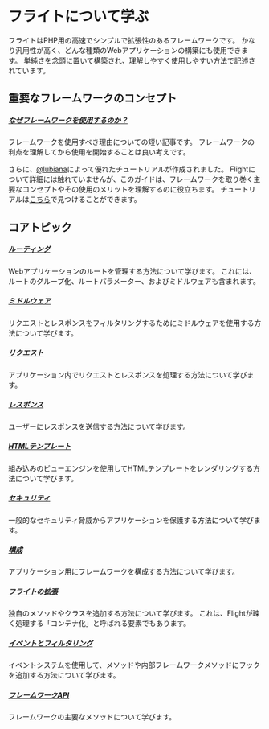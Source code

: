 # フライトについて学ぶ

フライトはPHP用の高速でシンプルで拡張性のあるフレームワークです。 かなり汎用性が高く、どんな種類のWebアプリケーションの構築にも使用できます。 単純さを念頭に置いて構築され、理解しやすく使用しやすい方法で記述されています。

## 重要なフレームワークのコンセプト

##### [なぜフレームワークを使用するのか？](/learn/why-frameworks)

フレームワークを使用すべき理由についての短い記事です。 フレームワークの利点を理解してから使用を開始することは良い考えです。

さらに、[@lubiana](https://git.php.fail/lubiana)によって優れたチュートリアルが作成されました。 Flightについて詳細には触れていませんが、このガイドは、フレームワークを取り巻く主要なコンセプトやその使用のメリットを理解するのに役立ちます。 チュートリアルは[こちら](https://git.php.fail/lubiana/no-framework-tutorial/src/branch/master/README.md)で見つけることができます。

## コアトピック

##### [ルーティング](/learn/routing)

Webアプリケーションのルートを管理する方法について学びます。 これには、ルートのグループ化、ルートパラメーター、およびミドルウェアも含まれます。

##### [ミドルウェア](/learn/middleware)

リクエストとレスポンスをフィルタリングするためにミドルウェアを使用する方法について学びます。

##### [リクエスト](/learn/requests)

アプリケーション内でリクエストとレスポンスを処理する方法について学びます。

##### [レスポンス](/learn/responses)

ユーザーにレスポンスを送信する方法について学びます。

##### [HTMLテンプレート](/learn/templates)

組み込みのビューエンジンを使用してHTMLテンプレートをレンダリングする方法について学びます。

##### [セキュリティ](/learn/security)

一般的なセキュリティ脅威からアプリケーションを保護する方法について学びます。

##### [構成](/learn/configuration)

アプリケーション用にフレームワークを構成する方法について学びます。

##### [フライトの拡張](/learn/extending)

独自のメソッドやクラスを追加する方法について学びます。 これは、Flightが疎く処理する「コンテナ化」と呼ばれる要素でもあります。

##### [イベントとフィルタリング](/learn/filtering)

イベントシステムを使用して、メソッドや内部フレームワークメソッドにフックを追加する方法について学びます。

##### [フレームワークAPI](/learn/api)

フレームワークの主要なメソッドについて学びます。